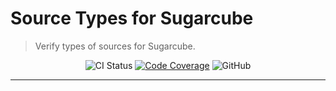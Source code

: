 # Source Types for Sugarcube

> Verify types of sources for Sugarcube.

<div align="center">

![CI Status](https://img.shields.io/github/workflow/status/critocrito/sugarcube-source-types/CI?style=flat-square)
[![Code Coverage](https://codecov.io/gh/critocrito/sugarcube-source-types/branch/master/graph/badge.svg)](https://codecov.io/gh/critocrito/sugarcube-source-types)
![GitHub](https://img.shields.io/github/license/critocrito/sugarcube-source-types?color=blue&style=flat-square)

</div>

---
